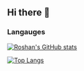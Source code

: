 ## Hi there 👋

### Langauges
<!--![Anurag's GitHub stats](https://github-readme-stats.vercel.app/api?username=realRoshanRaj&count_private=true&theme=dracula&show_icons=true)-->

[![Roshan's GitHub stats](https://github-readme-stats.vercel.app/api?username=realRoshanRaj&theme=gotham)](https://github.com/realRoshanRaj/github-readme-stats)

[![Top Langs](https://github-readme-stats.vercel.app/api/top-langs/?username=realRoshanRaj&theme=gotham)](https://github.com/realRoshanRaj)

<!-- ### This Week's Statistics -->
<!-- [![Roshan's Stats](https://github-readme-stats.vercel.app/api/wakatime?username=realRoshanRaj&theme=gotham)](https://github.com/realRoshanRaj) -->


<!--
**realRoshanRaj/realRoshanRaj** is a ✨ _special_ ✨ repository because its `README.md` (this file) appears on your GitHub profile.

Here are some ideas to get you started:

- 🔭 I’m currently working on ...
- 🌱 I’m currently learning ...
- 👯 I’m looking to collaborate on ...
- 🤔 I’m looking for help with ...
- 💬 Ask me about ...
- 📫 How to reach me: ...
- 😄 Pronouns: ...
- ⚡ Fun fact: ...
- ### Projects
[![Readme Card](https://github-readme-stats.vercel.app/api/pin/?username=realRoshanRaj&repo=MiLinks&theme=gotham)](https://github.com/anuraghazra/github-readme-stats)
-->
